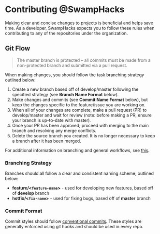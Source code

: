 # Contributing @SwampHacks
Making clear and concise changes to projects is beneficial and helps save time. As a developer, SwampHacks expects you to follow these rules when contributing to any of the repositories under the organization. 

## Git Flow

> The master branch is protected – all commits must be made from a non-protected branch and submitted via a pull request.

When making changes, you should follow the task branching strategy outlined below:

1. Create a new branch based off of develop/master following the specified strategy (see **Branch Name Format** below).
2. Make changes and commits (see **Commit Name Format** below), but keep the changes specific to the feature/issue you are working on.
3. When all of your changes are complete, make a pull request (PR) to develop/master and wait for review (note: before making a PR, ensure your branch is up-to-date with master).
4. Once your PR has been approved, proceed with merging to the main branch and resolving any merge conflicts.
5. Delete the source branch you created. It is no longer necessary to keep a branch after it has been merged.

For additional information on branching and general workflows, see [this](https://guides.github.com/introduction/flow/).

### Branching Strategy
Branches should all follow a clear and consistent naming scheme, outlined below:

- **feature/<`feature-name`>** - used for developing new features, based off of **develop** branch
- **hotfix/<`fix-name`>** - used for fixing bugs, based off of **master** branch

### Commit Format
Commit styles should follow [conventional commits](https://www.conventionalcommits.org/en/v1.0.0/). These styles are generally enforced using git hooks and should be used in every repo.
